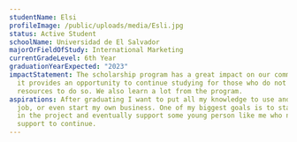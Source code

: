 ```yaml
---
studentName: Elsi
profileImage: /public/uploads/media/Esli.jpg
status: Active Student
schoolName: Universidad de El Salvador
majorOrFieldOfStudy: International Marketing
currentGradeLevel: 6th Year
graduationYearExpected: "2023"
impactStatement: The scholarship program has a great impact on our community as
  it provides an opportunity to continue studying for those who do not have the
  resources to do so. We also learn a lot from the program.
aspirations: After graduating I want to put all my knowledge to use and get a
  job, or even start my own business. One of my biggest goals is to stay active
  in the project and eventually support some young person like me who needs
  support to continue.
---
```


